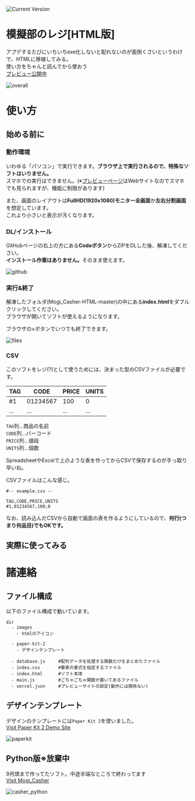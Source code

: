 ![Current Version](https://img.shields.io/badge/MogiCasher[HTML_Edition]-0.5-blue)

# 模擬部のレジ[HTML版]
アプデするたびにいちいちexe化しないと配れないのが面倒くさいというわけで、HTMLに移植してみる。  
使い方をちゃんと読んでから使おう  
[プレビュー公開中](https://mogi-htmledition.vercel.app)

![overall](https://user-images.githubusercontent.com/88261399/133916404-a8fff502-a9b2-40f0-bd32-566421788403.png)

# 使い方
## 始める前に
### 動作環境
<p>いわゆる「パソコン」で実行できます。<strong>ブラウザ上で実行されるので、特殊なソフトはいりません。</strong><br>
  スマホでの実行はできません。(※<a href="https://mogi-htmledition.vercel.app">プレビューページ</a>はWebサイトなのでスマホでも見られますが、機能に制限があります)</p>
<p>また、画面のレイアウトは<strong>FullHD(1920x1080)モニター全画面</strong>か<strong>左右分割画面</strong>を想定しています。<br>これより小さいと表示が汚くなります。</p>

### DL/インストール
<p>GitHubページの右上の方にある<strong>Codeボタン</strong>からZIPをDLした後、解凍してください。<br>
  <strong>インストール作業はありません。</strong>そのまま使えます。</p>

![github](https://user-images.githubusercontent.com/88261399/133916135-8f7c7d60-1d65-47d3-b957-1196603235a9.png)

### 実行&終了
<p>解凍したフォルダ(Mogi_Casher-HTML-master)の中にある<strong>index.html</strong>をダブルクリックしてください。<br>
ブラウザが開いてソフトが使えるようになります。</p>
<p>ブラウザの×ボタンでいつでも終了できます。</p>

![files](https://user-images.githubusercontent.com/88261399/133995324-5b308d8d-ae7d-48e6-96e3-9d33bdb7a48c.png)

### CSV
<p>このソフトをレジ(?)として使うためには、決まった型のCSVファイルが必要です。</p>

| TAG | CODE | PRICE | UNITS |
| --- | --- | --- | --- |
| #1 | 01234567 | 100 | 0 |
| ... | ... | ... | ... |

`TAG`列...商品の名前  
`CODE`列...バーコード  
`PRICE`列...値段  
`UNITS`列...個数

SpreadsheetやExcelで上のような表を作ってからCSVで保存するのが手っ取り早いね。

CSVファイルはこんな感じ。
```
#-- example.csv --

TAG,CODE,PRICE,UNITS
#1,01234567,100,0
```
なお、読み込んだCSVから自動で画面の表を作るようにしているので、**何行(つまり何品目)でもOKです。**

## 実際に使ってみる

# 諸連絡
## ファイル構成
以下のファイル構成で動いています。
```
dir
  - images
    - htmlのアイコン
    
  - paper-kit-2
    - デザインテンプレート
   
  - database.js     #配列データを処理する関数だけをまとめたファイル
  - index.css       #要素の書式を指定するファイル
  - index.html      #ソフト本体
  - main.js         #ごちゃごちゃ関数が書いてあるファイル
  - vercel.json     #プレビューサイトの設定(動作には関係ない)
```

## デザインテンプレート
デザインのテンプレートには`Paper Kit 2`を使いました。  
[Visit Paper Kit 2 Demo Site](https://demos.creative-tim.com/paper-kit-2/)

![paperkit](https://user-images.githubusercontent.com/88261399/133916425-6a5de5dd-302c-4ccb-934a-227ffcb8312c.png)

## Python版※放棄中
9月頭まで作ってたソフト。中途半端なところで終わってます  
[Visit Mogi_Casher](https://github.com/DarthRommy/Mogi_Casher)

![casher_python](https://user-images.githubusercontent.com/88261399/133916512-8828953a-bc06-4886-a9f9-64eeee050127.png)
